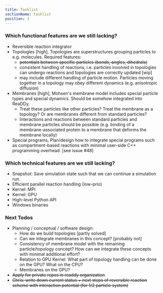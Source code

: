 ```yaml
---
title: Tasklist
sectionName: tasklist
position: 3
---
```


### Which functional features are we still lacking?
* Reversible reaction integrator
* Topologies [high],
    Topologies are superstructures grouping particles to e.g. molecules. Required features:
    - ~~potentials between specific particles (bonds, angles, dihedrals)~~
    - consistent handling of reactions, i.e. particles involved in topologies can undergo reactions and topologies are correctly updated [wip]
    - may include different handling of particle motion. Particles moving together in a topology may obey different dynamics (e.g. anisotropic diffusion)
* Membranes [high],
    Mohsen's membrane model includes special particle types and special dynamics. Should be somehow integrated into ReaDDy.
    - Treat these particles like other particles? Treat the membrane as a topology? Or are membranes different from standard particles?
    - Interactions and reactions between standard particles and membrane particles should be possible 
    (e.g. binding of a membrane-associated protein to a membrane that deforms the membrane locally)
* Special programs,
    Plan/design how to integrate special programs such as compartment-based reactions with minimal user-side C++ programming overhead. [see issue #48]

### Which technical features are we still lacking?
* Snapshot: Save simulation state such that we can continue a simulation run.
* Efficient parallel reaction handling (low-prio)
* Kernel: MPI
* Kernel: GPU
* High-level Python API
* Windows binaries

### Next Todos
* Planning / conceptual / software design: 
    - How do we build topologies [partly solved]
    - Can we integrate membranes in this concept? [probably not]
    - Consistency of membrane model with the remaining particle/topology concept? How can we integrate these concepts with minimal additional effort?
    - Relation to GPU Kernel: What part of topology handling can be done on the GPU? What on the CPU?
    - Membranes on the GPU?
* ~~Apply for private repos in readdy organization~~
* ~~Chris: write down current status + next steps of reversible reaction scheme with interaction potential (for 1/2 particle system)~~